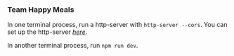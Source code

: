 ### Team Happy Meals

In one terminal process, run a http-server with `http-server --cors`. You can set up the http-server *[here](https://www.npmjs.com/package/http-server)*.

In another terminal process, run `npm run dev`.
